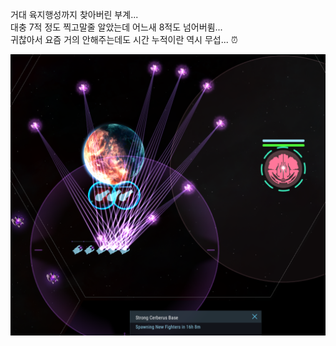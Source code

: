 거대 육지행성까지 찾아버린 부계...  
대충 7적 정도 찍고말줄 알았는데 어느새 8적도 넘어버륌...  
귀찮아서 요즘 거의 안해주는데도 시간 누적이란 역시 무섭... :alarm_clock:  

![](../assets/20220108_Sub_Discover_Large_Terran_Planet.png)  
